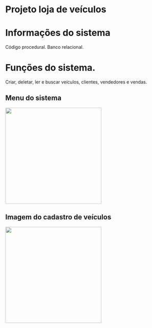 # Projeto loja de veículos
##

# Informações do sistema
 Código procedural.
 Banco relacional.


# Funções do sistema.
 Criar, deletar, ler e buscar veículos, clientes, vendedores e vendas.

## Menu do sistema
<img width="300" height="300" src="https://github.com/LucasCosta0011/Loja_veiculos/blob/master/preview-menu.png">

## Imagem do cadastro de veículos
<img width="300" height="300" src="https://github.com/LucasCosta0011/Loja_veiculos/blob/master/preview-cadastro.png">

